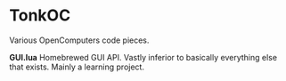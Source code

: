 # TonkOC
Various OpenComputers code pieces.

**GUI.lua**
Homebrewed GUI API.  Vastly inferior to basically everything else that exists.  Mainly a learning project.
